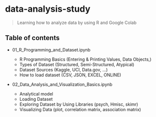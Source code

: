 # data-analysis-study
> Learning how to analyze data by using R and Google Colab

## Table of contents

- 01_R_Programming_and_Dataset.ipynb

    + R Programming Basics (Entering & Printing Values, Data Objects,)
    + Types of Dataset (Structured, Semi-Structured, Atypical)
    + Dataset Sources (Kaggle, UCI, Data.gov, ...)
    + How to load dataset (CSV, JSON, EXCEL, ONLINE)
- 02_Data_Analysis_and_Visualization_Basics.ipynb

    + Analytical model
    + Loading Dataset
    + Exploring Dataset by Using Libraries (psych, Hmisc, skimr)
    + Visualizing Data (plot, correlation matrix, association matrix)
